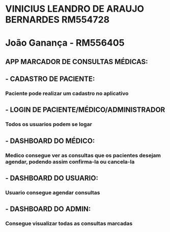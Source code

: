 # VINICIUS LEANDRO DE ARAUJO BERNARDES RM554728
# João Ganança - RM556405

## APP MARCADOR DE CONSULTAS MÉDICAS:

## - CADASTRO DE PACIENTE:
### Paciente pode realizar um cadastro no aplicativo

## - LOGIN DE PACIENTE/MÉDICO/ADMINISTRADOR
### Todos os usuarios podem se logar

## - DASHBOARD DO MÉDICO:
### Medico consegue ver as consultas que os pacientes desejam agendar, podendo assim confirma-la ou cancela-la

## - DASHBOARD DO USUARIO:
### Usuario consegue agendar consultas

## - DASHBOARD DO ADMIN:
### Consegue visualizar todas as consultas marcadas
